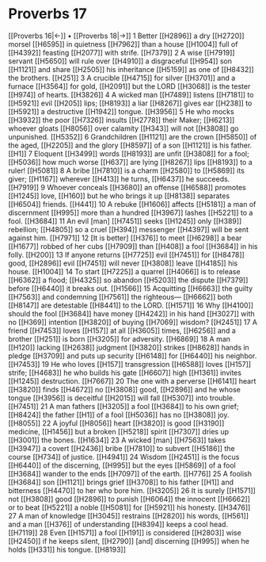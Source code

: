 # Proverbs 17
[[Proverbs 16|←]] • [[Proverbs 18|→]]
1 Better [[H2896]] a dry [[H2720]] morsel [[H6595]] in quietness [[H7962]] than a house [[H1004]] full of [[H4392]] feasting [[H2077]] with strife. [[H7379]] 
2 A wise [[H7919]] servant [[H5650]] will rule over [[H4910]] a disgraceful [[H954]] son [[H1121]] and share [[H2505]] his inheritance [[H5159]] as one of [[H8432]] the brothers. [[H251]] 
3 A crucible [[H4715]] for silver [[H3701]] and a furnace [[H3564]] for gold, [[H2091]] but the LORD [[H3068]] is the tester [[H974]] of hearts. [[H3826]] 
4 A wicked man [[H7489]] listens [[H7181]] to [[H5921]] evil [[H205]] lips; [[H8193]] a liar [[H8267]] gives ear [[H238]] to [[H5921]] a destructive [[H1942]] tongue. [[H3956]] 
5 He who mocks [[H3932]] the poor [[H7326]] insults [[H2778]] their Maker; [[H6213]] whoever gloats [[H8056]] over calamity [[H343]] will not [[H3808]] go unpunished. [[H5352]] 
6 Grandchildren [[H1121]] are the crown [[H5850]] of the aged, [[H2205]] and the glory [[H8597]] of a son [[H1121]] is his father. [[H1]] 
7 Eloquent [[H3499]] words [[H8193]] are unfit [[H3808]] for a fool; [[H5036]] how much worse [[H637]] are lying [[H8267]] lips [[H8193]] to a ruler! [[H5081]] 
8 A bribe [[H7810]] is a charm [[H2580]] to [[H5869]] its giver; [[H1167]] wherever [[H413]] he turns, [[H6437]] he succeeds. [[H7919]] 
9 Whoever conceals [[H3680]] an offense [[H6588]] promotes [[H1245]] love, [[H160]] but he who brings it up [[H8138]] separates [[H6504]] friends. [[H441]] 
10 A rebuke [[H1606]] affects [[H5181]] a man of discernment [[H995]] more than a hundred [[H3967]] lashes [[H5221]] to a fool. [[H3684]] 
11 An evil [man] [[H7451]] seeks [[H1245]] only [[H389]] rebellion; [[H4805]] so a cruel [[H394]] messenger [[H4397]] will be sent against him. [[H7971]] 
12 [It is better] [[H376]] to meet [[H6298]] a bear [[H1677]] robbed of her cubs [[H7909]] than [[H408]] a fool [[H3684]] in his folly. [[H200]] 
13 If anyone returns [[H7725]] evil [[H7451]] for [[H8478]] good, [[H2896]] evil [[H7451]] will never [[H3808]] leave [[H4185]] his house. [[H1004]] 
14 To start [[H7225]] a quarrel [[H4066]] is to release [[H6362]] a flood; [[H4325]] so abandon [[H5203]] the dispute [[H7379]] before [[H6440]] it breaks out. [[H1566]] 
15 Acquitting [[H6663]] the guilty [[H7563]] and condemning [[H7561]] the righteous— [[H6662]] both [[H8147]] are detestable [[H8441]] to the LORD. [[H1571]] 
16 Why [[H4100]] should the fool [[H3684]] have money [[H4242]] in his hand [[H3027]] with no [[H369]] intention [[H3820]] of buying [[H7069]] wisdom? [[H2451]] 
17 A friend [[H7453]] loves [[H157]] at all [[H3605]] times, [[H6256]] and a brother [[H251]] is born [[H3205]] for adversity. [[H6869]] 
18 A man [[H120]] lacking [[H2638]] judgment [[H3820]] strikes [[H8628]] hands in pledge [[H3709]] and puts up security [[H6148]] for [[H6440]] his neighbor. [[H7453]] 
19 He who loves [[H157]] transgression [[H6588]] loves [[H157]] strife; [[H4683]] he who builds his gate [[H6607]] high [[H1361]] invites [[H1245]] destruction. [[H7667]] 
20 The one with a perverse [[H6141]] heart [[H3820]] finds [[H4672]] no [[H3808]] good, [[H2896]] and he whose tongue [[H3956]] is deceitful [[H2015]] will fall [[H5307]] into trouble. [[H7451]] 
21 A man fathers [[H3205]] a fool [[H3684]] to his own grief; [[H8424]] the father [[H1]] of a fool [[H5036]] has no [[H3808]] joy. [[H8055]] 
22 A joyful [[H8056]] heart [[H3820]] is good [[H3190]] medicine, [[H1456]] but a broken [[H5218]] spirit [[H7307]] dries up [[H3001]] the bones. [[H1634]] 
23 A wicked [man] [[H7563]] takes [[H3947]] a covert [[H2436]] bribe [[H7810]] to subvert [[H5186]] the course [[H734]] of justice. [[H4941]] 
24 Wisdom [[H2451]] is the focus [[H6440]] of the discerning, [[H995]] but the eyes [[H5869]] of a fool [[H3684]] wander to the ends [[H7097]] of the earth. [[H776]] 
25 A foolish [[H3684]] son [[H1121]] brings grief [[H3708]] to his father [[H1]] and bitterness [[H4470]] to her who bore him. [[H3205]] 
26 It is surely [[H1571]] not [[H3808]] good [[H2896]] to punish [[H6064]] the innocent [[H6662]] or to beat [[H5221]] a noble [[H5081]] for [[H5921]] his honesty. [[H3476]] 
27 A man of knowledge [[H3045]] restrains [[H2820]] his words, [[H561]] and a man [[H376]] of understanding [[H8394]] keeps a cool head. [[H7119]] 
28 Even [[H1571]] a fool [[H191]] is considered [[H2803]] wise [[H2450]] if he keeps silent, [[H2790]] [and] discerning [[H995]] when he holds [[H331]] his tongue. [[H8193]] 
